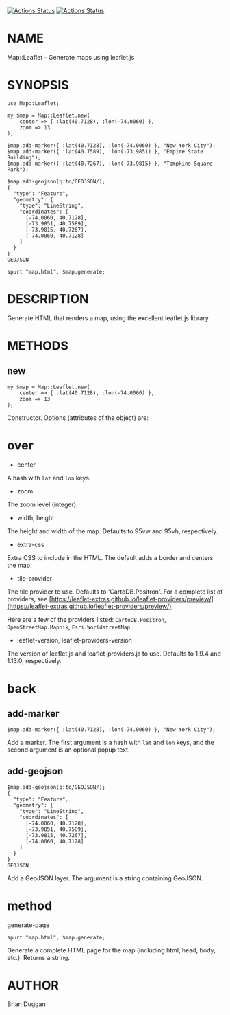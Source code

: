 [![Actions Status](https://github.com/bduggan/raku-leaflet/actions/workflows/linux.yml/badge.svg)](https://github.com/bduggan/raku-leaflet/actions/workflows/linux.yml)
[![Actions Status](https://github.com/bduggan/raku-leaflet/actions/workflows/macos.yml/badge.svg)](https://github.com/bduggan/raku-leaflet/actions/workflows/macos.yml)

NAME
====

Map::Leaflet - Generate maps using leaflet.js

SYNOPSIS
========

    use Map::Leaflet;

    my $map = Map::Leaflet.new(
        center => { :lat(40.7128), :lon(-74.0060) },
        zoom => 13
    );

    $map.add-marker({ :lat(40.7128), :lon(-74.0060) }, "New York City");
    $map.add-marker({ :lat(40.7589), :lon(-73.9851) }, "Empire State Building");
    $map.add-marker({ :lat(40.7267), :lon(-73.9815) }, "Tompkins Square Park");

    $map.add-geojson(q:to/GEOJSON/);
    {
      "type": "Feature",
      "geometry": {
        "type": "LineString",
        "coordinates": [
          [-74.0060, 40.7128],
          [-73.9851, 40.7589],
          [-73.9815, 40.7267],
          [-74.0060, 40.7128]
        ]
      }
    }
    GEOJSON

    spurt "map.html", $map.generate;

DESCRIPTION
===========

Generate HTML that renders a map, using the excellent leaflet.js library.

METHODS
=======

new
---

    my $map = Map::Leaflet.new(
        center => { :lat(40.7128), :lon(-74.0060) },
        zoom => 13
    );

Constructor. Options (attributes of the object) are:

over
====



  * center

A hash with `lat` and `lon` keys.

  * zoom

The zoom level (integer).

  * width, height

The height and width of the map. Defaults to 95vw and 95vh, respectively.

  * extra-css

Extra CSS to include in the HTML. The default adds a border and centers the map.

  * tile-provider

The tile provider to use. Defaults to 'CartoDB.Positron'. For a complete list of providers, see [https://leaflet-extras.github.io/leaflet-providers/preview/](https://leaflet-extras.github.io/leaflet-providers/preview/).

Here are a few of the providers listed: `CartoDB.Positron`, `OpenStreetMap.Mapnik`, `Esri.WorldstreetMap`

  * leaflet-version, leaflet-providers-version

The version of leaflet.js and leaflet-providers.js to use. Defaults to 1.9.4 and 1.13.0, respectively.

back
====



add-marker
----------

    $map.add-marker({ :lat(40.7128), :lon(-74.0060) }, "New York City");

Add a marker. The first argument is a hash with `lat` and `lon` keys, and the second argument is an optional popup text.

add-geojson
-----------

    $map.add-geojson(q:to/GEOJSON/);
    {
      "type": "Feature",
      "geometry": {
        "type": "LineString",
        "coordinates": [
          [-74.0060, 40.7128],
          [-73.9851, 40.7589],
          [-73.9815, 40.7267],
          [-74.0060, 40.7128]
        ]
      }
    }
    GEOJSON

Add a GeoJSON layer. The argument is a string containing GeoJSON.

method
======

generate-page

    spurt "map.html", $map.generate;

Generate a complete HTML page for the map (including html, head, body, etc.). Returns a string.

AUTHOR
======

Brian Duggan

